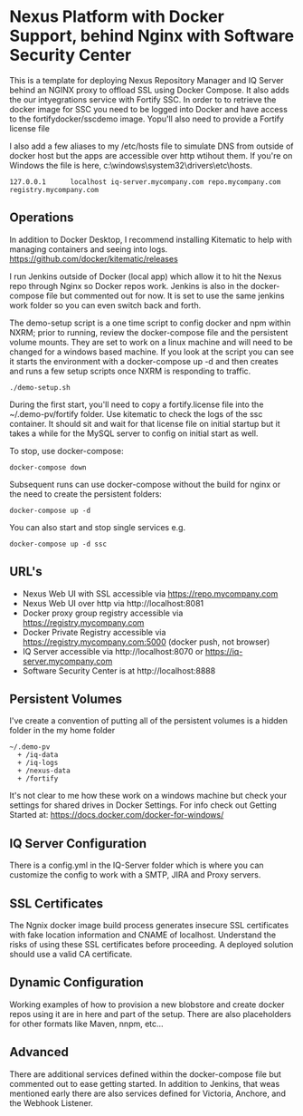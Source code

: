 # Nexus Platform with Docker Support, behind Nginx with Software Security Center

This is a template for deploying Nexus Repository Manager and IQ Server behind an NGINX proxy to offload SSL using Docker Compose. It also adds the our intyegrations service with Fortify SSC. In order to to retrieve the docker image for SSC you need to be logged into Docker and have access to the fortifydocker/sscdemo image. Yopu'll also need to provide a Fortify license file

I also add a few aliases to my /etc/hosts file to simulate DNS from outside of docker host but the apps are accessible over http wtihout them. If you're on Windows the file is here, c:\windows\system32\drivers\etc\hosts.

```
127.0.0.1      localhost iq-server.mycompany.com repo.mycompany.com registry.mycompany.com
```

## Operations

In addition to Docker Desktop, I recommend installing Kitematic to help with managing containers and seeing into logs. https://github.com/docker/kitematic/releases

I run Jenkins outside of Docker (local app) which allow it to hit the Nexus repo through Nginx so Docker repos work. Jenkins is also in the docker-compose file but commented out for now. It is set to use the same jenkins work folder so you can even switch back and forth.

The demo-setup script is a one time script to config docker and npm within NXRM; prior to running, review the docker-compose file and the persistent volume mounts. They are set to work on a linux machine and will need to be changed for a windows based machine. If you look at the script you can see it starts the environment with a docker-compose up -d and then creates and runs a few setup scripts once NXRM is responding to traffic.

```
./demo-setup.sh
```

During the first start, you'll need to copy a fortify.license file into the ~/.demo-pv/fortify folder. Use kitematic to check the logs of the ssc container. It should sit and wait for that license file on initial startup but it takes a while for the MySQL server to config on initial start as well.

To stop, use docker-compose:

```
docker-compose down
```

Subsequent runs can use docker-compose without the build for nginx or the need to create the persistent folders:

```
docker-compose up -d
```

You can also start and stop single services e.g.

```
docker-compose up -d ssc
```

## URL's

- Nexus Web UI with SSL accessible via https://repo.mycompany.com
- Nexus Web UI over http via http://localhost:8081
- Docker proxy group registry accessible via https://registry.mycompany.com
- Docker Private Registry accessible via https://registry.mycompany.com:5000  (docker push, not browser)
- IQ Server accessible via http://localhost:8070 or https://iq-server.mycompany.com
- Software Security Center is at http://localhost:8888

## Persistent Volumes

I've create a convention of putting all of the persistent volumes is a hidden folder in the my home folder
```
~/.demo-pv
  + /iq-data
  + /iq-logs
  + /nexus-data
  + /fortify
```
It's not clear to me how these work on a windows machine but check your settings for shared drives in Docker Settings. For info check out Getting Started at: https://docs.docker.com/docker-for-windows/

## IQ Server Configuration

There is a config.yml in the IQ-Server folder which is where you can customize the config to work with a SMTP, JIRA and Proxy servers.

## SSL Certificates

The Ngnix docker image build process generates insecure SSL certificates with fake location information and CNAME of localhost. Understand the risks of using these SSL certificates before proceeding. A deployed solution should use a valid CA certificate.


## Dynamic Configuration

Working examples of how to provision a new blobstore and create docker repos using it are in here and part of the setup. There are also placeholders for other formats like Maven, nnpm, etc...

## Advanced

There are additional services defined within the docker-compose file but commented out to ease getting started. In addition to Jenkins, that weas mentioned early there are also services defined for Victoria, Anchore, and the Webhook Listener.
